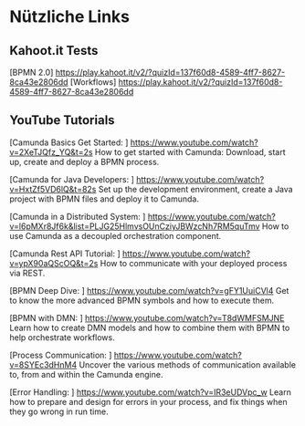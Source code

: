# Nützliche Links

## Kahoot.it Tests
[BPMN 2.0] https://play.kahoot.it/v2/?quizId=137f60d8-4589-4ff7-8627-8ca43e2806dd
[Workflows] https://play.kahoot.it/v2/?quizId=137f60d8-4589-4ff7-8627-8ca43e2806dd

## YouTube Tutorials 

[Camunda Basics Get Started: ] https://www.youtube.com/watch?v=2XeTJQfz_YQ&t=2s
How to get started with Camunda: Download, start up, create and deploy a BPMN process.

[Camunda for Java Developers: ] https://www.youtube.com/watch?v=HxtZf5VD6lQ&t=82s
Set up the development environment, create a Java project with BPMN files and deploy it to Camunda.

[Camunda in a Distributed System: ] https://www.youtube.com/watch?v=l6pMXr8Jf6k&list=PLJG25HlmvsOUnCziyJBWzcNh7RM5quTmv
How to use Camunda as a decoupled orchestration component.

[Camunda Rest API Tutorial: ] https://www.youtube.com/watch?v=ypX90aQScOQ&t=2s
How to communicate with your deployed process via REST.

[BPMN Deep Dive: ] https://www.youtube.com/watch?v=gFY1UuiCVl4
Get to know the more advanced BPMN symbols and how to execute them.

[BPMN with DMN: ] https://www.youtube.com/watch?v=T8dWMFSMJNE
Learn how to create DMN models and how to combine them with BPMN to help orchestrate workflows.

[Process Communication: ] https://www.youtube.com/watch?v=8SYEc3dHnM4
Uncover the various methods of communication available to, from and within the Camunda engine.

[Error Handling: ] https://www.youtube.com/watch?v=IR3eUDVpc_w
Learn how to prepare and design for errors in your process, and fix things when they go wrong in run time.
